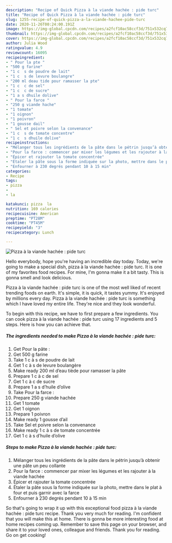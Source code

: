 ```yaml
---
description: "Recipe of Quick Pizza à la viande hachée : pide turc"
title: "Recipe of Quick Pizza à la viande hachée : pide turc"
slug: 1255-recipe-of-quick-pizza-a-la-viande-hachee-pide-turc
date: 2020-11-26T00:24:00.191Z
image: https://img-global.cpcdn.com/recipes/a2fcf10ac58ccf3d/751x532cq70/pizza-a-la-viande-hachee-pide-turc-photo-principale-de-la-recette.jpg
thumbnail: https://img-global.cpcdn.com/recipes/a2fcf10ac58ccf3d/751x532cq70/pizza-a-la-viande-hachee-pide-turc-photo-principale-de-la-recette.jpg
cover: https://img-global.cpcdn.com/recipes/a2fcf10ac58ccf3d/751x532cq70/pizza-a-la-viande-hachee-pide-turc-photo-principale-de-la-recette.jpg
author: Julia Wood
ratingvalue: 4.9
reviewcount: 16095
recipeingredient:
- " Pour la pte "
- "500 g farine"
- "1 c  s de poudre de lait"
- "1 c  s de levure boulangre"
- "200 ml deau tide pour ramasser la pte"
- "1 c  c de sel"
- "1 c  c de sucre"
- "1 a s dhuile dolive"
- " Pour la farce "
- "250 g viande hache"
- "1 tomate"
- "1 oignon"
- "1 poivron"
- "1 gousse dail"
- " Sel et poivre selon la convenance"
- "1 c  s de tomate concentre"
- "1 c  s dhuile dolive"
recipeinstructions:
- "Mélanger tous les ingrédients de la pâte dans le pétrin jusqu’à obtenir une pâte un peu collante"
- "Pour la farce : commencer par mixer les légumes et les rajouter à la viande hachée"
- "Épicer et rajouter la tomate concentrée"
- "Étaler la pâte sous la forme indiquée sur la photo, mettre dans le plat à four et puis garnir avec la farce"
- "Enfourner à 230 degrés pendant 10 à 15 min"
categories:
- Recipe
tags:
- pizza
- 
- la

katakunci: pizza  la 
nutrition: 169 calories
recipecuisine: American
preptime: "PT28M"
cooktime: "PT45M"
recipeyield: "3"
recipecategory: Lunch

---
```



![Pizza à la viande hachée : pide turc](https://img-global.cpcdn.com/recipes/a2fcf10ac58ccf3d/751x532cq70/pizza-a-la-viande-hachee-pide-turc-photo-principale-de-la-recette.jpg)

Hello everybody, hope you're having an incredible day today. Today, we're going to make a special dish, pizza à la viande hachée : pide turc. It is one of my favorites food recipes. For mine, I'm gonna make it a bit tasty. This is gonna smell and look delicious.

Pizza à la viande hachée : pide turc is one of the most well liked of recent trending foods on earth. It's simple, it is quick, it tastes yummy. It's enjoyed by millions every day. Pizza à la viande hachée : pide turc is something which I have loved my entire life. They're nice and they look wonderful.




To begin with this recipe, we have to first prepare a few ingredients. You can cook pizza à la viande hachée : pide turc using 17 ingredients and 5 steps. Here is how you can achieve that.

<!--inarticleads1-->

##### The ingredients needed to make Pizza à la viande hachée : pide turc:

1. Get  Pour la pâte :
1. Get 500 g farine
1. Take 1 c à s de poudre de lait
1. Get 1 c à s de levure boulangère
1. Make ready 200 ml d’eau tiède pour ramasser la pâte
1. Prepare 1 c à c de sel
1. Get 1 c à c de sucre
1. Prepare 1 a s d’huile d’olive
1. Take  Pour la farce :
1. Prepare 250 g viande hachée
1. Get 1 tomate
1. Get 1 oignon
1. Prepare 1 poivron
1. Make ready 1 gousse d’ail
1. Take  Sel et poivre selon la convenance
1. Make ready 1 c à s de tomate concentrée
1. Get 1 c à s d’huile d’olive




<!--inarticleads2-->

##### Steps to make Pizza à la viande hachée : pide turc:

1. Mélanger tous les ingrédients de la pâte dans le pétrin jusqu’à obtenir une pâte un peu collante
1. Pour la farce : commencer par mixer les légumes et les rajouter à la viande hachée
1. Épicer et rajouter la tomate concentrée
1. Étaler la pâte sous la forme indiquée sur la photo, mettre dans le plat à four et puis garnir avec la farce
1. Enfourner à 230 degrés pendant 10 à 15 min




So that's going to wrap it up with this exceptional food pizza à la viande hachée : pide turc recipe. Thank you very much for reading. I'm confident that you will make this at home. There is gonna be more interesting food at home recipes coming up. Remember to save this page on your browser, and share it to your loved ones, colleague and friends. Thank you for reading. Go on get cooking!
